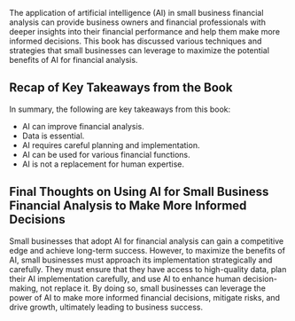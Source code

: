 

The application of artificial intelligence (AI) in small business financial analysis can provide business owners and financial professionals with deeper insights into their financial performance and help them make more informed decisions. This book has discussed various techniques and strategies that small businesses can leverage to maximize the potential benefits of AI for financial analysis.

Recap of Key Takeaways from the Book
------------------------------------

In summary, the following are key takeaways from this book:

* AI can improve financial analysis.
* Data is essential.
* AI requires careful planning and implementation.
* AI can be used for various financial functions.
* AI is not a replacement for human expertise.

Final Thoughts on Using AI for Small Business Financial Analysis to Make More Informed Decisions
------------------------------------------------------------------------------------------------

Small businesses that adopt AI for financial analysis can gain a competitive edge and achieve long-term success. However, to maximize the benefits of AI, small businesses must approach its implementation strategically and carefully. They must ensure that they have access to high-quality data, plan their AI implementation carefully, and use AI to enhance human decision-making, not replace it. By doing so, small businesses can leverage the power of AI to make more informed financial decisions, mitigate risks, and drive growth, ultimately leading to business success.